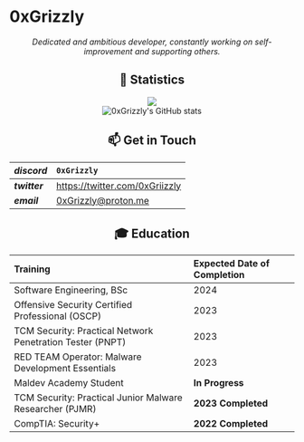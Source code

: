 # 0xGrizzly

<div align="center">

_Dedicated and ambitious developer, constantly working on self-improvement and supporting others._

## 🧮 Statistics


![](https://komarev.com/ghpvc/?username=0xGrizzly&color=blue&style=flat)  
![0xGrizzly's GitHub stats](https://github-readme-stats.vercel.app/api?username=0xGrizzly&show_icons=true&theme=transparent&hide=issues,contribs)

## 📫 Get in Touch

| **_discord_** | `0xGrizzly`               |
| :------------ | :----------------------------- |
| **_twitter_** | https://twitter.com/0xGriizzly |
| **_email_** | 0xGrizzly@proton.me |

## 🎓 Education

| Training                                                  | Expected Date of Completion |
| :-------------------------------------------------------- | :-------------------------- |
| Software Engineering, BSc                                 | 2024                        |
| Offensive Security Certified Professional (OSCP)          | 2023                        |
| TCM Security: Practical Network Penetration Tester (PNPT) | 2023                        |
| RED TEAM Operator: Malware Development Essentials         | 2023                        |
| Maldev Academy Student                                    | **In Progress**             |
| TCM Security: Practical Junior Malware Researcher (PJMR)  | **2023 Completed**          |
| CompTIA: Security+                                        | **2022 Completed**          |

<!---
GarrettMcGuire54/GarrettMcGuire54 is a ✨ special ✨ repository because its `README.md` (this file) appears on your GitHub profile.
You can click the Preview link to take a look at your changes.
--->

 <div/>
